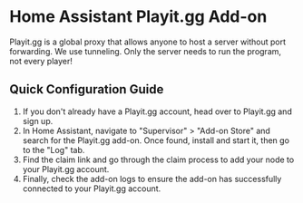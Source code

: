 # Home Assistant Playit.gg Add-on

Playit.gg is a global proxy that allows anyone to host a server without port forwarding. We use tunneling. Only the server needs to run the program, not every player!

## Quick Configuration Guide

1. If you don't already have a Playit.gg account, head over to Playit.gg and sign up.
2. In Home Assistant, navigate to "Supervisor" > "Add-on Store" and search for the Playit.gg add-on. Once found, install and start it, then go to the "Log" tab.
3. Find the claim link and go through the claim process to add your node to your Playit.gg account.
4. Finally, check the add-on logs to ensure the add-on has successfully connected to your Playit.gg account.
